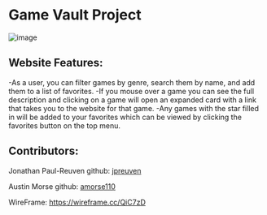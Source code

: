 # Game Vault Project #

![image](https://github.com/amorse110/game_website_project/assets/99285249/c40eb4e4-1a6f-46ca-8734-3996c1c47e56)

## Website Features: ##
  -As a user, you can filter games by genre, search them by name, and add them to a list of favorites.
  -If you mouse over a game you can see the full description and clicking on a game will open an expanded card with a link that takes you to the website for that game.
  -Any games with the star filled in will be added to your favorites which can be viewed by clicking the favorites button on the top menu. 


## Contributors: ##

Jonathan Paul-Reuven
github: [jpreuven](https://github.com/jpreuven)

Austin Morse
github: [amorse110](https://github.com/amorse110)

WireFrame: https://wireframe.cc/QiC7zD
